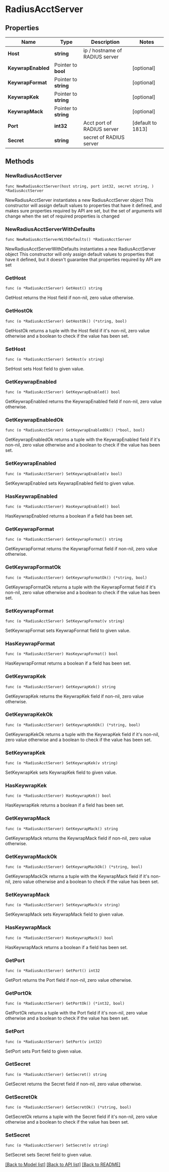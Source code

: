 # RadiusAcctServer

## Properties

Name | Type | Description | Notes
------------ | ------------- | ------------- | -------------
**Host** | **string** | ip / hostname of RADIUS server | 
**KeywrapEnabled** | Pointer to **bool** |  | [optional] 
**KeywrapFormat** | Pointer to **string** |  | [optional] 
**KeywrapKek** | Pointer to **string** |  | [optional] 
**KeywrapMack** | Pointer to **string** |  | [optional] 
**Port** | **int32** | Acct port of RADIUS server | [default to 1813]
**Secret** | **string** | secret of RADIUS server | 

## Methods

### NewRadiusAcctServer

`func NewRadiusAcctServer(host string, port int32, secret string, ) *RadiusAcctServer`

NewRadiusAcctServer instantiates a new RadiusAcctServer object
This constructor will assign default values to properties that have it defined,
and makes sure properties required by API are set, but the set of arguments
will change when the set of required properties is changed

### NewRadiusAcctServerWithDefaults

`func NewRadiusAcctServerWithDefaults() *RadiusAcctServer`

NewRadiusAcctServerWithDefaults instantiates a new RadiusAcctServer object
This constructor will only assign default values to properties that have it defined,
but it doesn't guarantee that properties required by API are set

### GetHost

`func (o *RadiusAcctServer) GetHost() string`

GetHost returns the Host field if non-nil, zero value otherwise.

### GetHostOk

`func (o *RadiusAcctServer) GetHostOk() (*string, bool)`

GetHostOk returns a tuple with the Host field if it's non-nil, zero value otherwise
and a boolean to check if the value has been set.

### SetHost

`func (o *RadiusAcctServer) SetHost(v string)`

SetHost sets Host field to given value.


### GetKeywrapEnabled

`func (o *RadiusAcctServer) GetKeywrapEnabled() bool`

GetKeywrapEnabled returns the KeywrapEnabled field if non-nil, zero value otherwise.

### GetKeywrapEnabledOk

`func (o *RadiusAcctServer) GetKeywrapEnabledOk() (*bool, bool)`

GetKeywrapEnabledOk returns a tuple with the KeywrapEnabled field if it's non-nil, zero value otherwise
and a boolean to check if the value has been set.

### SetKeywrapEnabled

`func (o *RadiusAcctServer) SetKeywrapEnabled(v bool)`

SetKeywrapEnabled sets KeywrapEnabled field to given value.

### HasKeywrapEnabled

`func (o *RadiusAcctServer) HasKeywrapEnabled() bool`

HasKeywrapEnabled returns a boolean if a field has been set.

### GetKeywrapFormat

`func (o *RadiusAcctServer) GetKeywrapFormat() string`

GetKeywrapFormat returns the KeywrapFormat field if non-nil, zero value otherwise.

### GetKeywrapFormatOk

`func (o *RadiusAcctServer) GetKeywrapFormatOk() (*string, bool)`

GetKeywrapFormatOk returns a tuple with the KeywrapFormat field if it's non-nil, zero value otherwise
and a boolean to check if the value has been set.

### SetKeywrapFormat

`func (o *RadiusAcctServer) SetKeywrapFormat(v string)`

SetKeywrapFormat sets KeywrapFormat field to given value.

### HasKeywrapFormat

`func (o *RadiusAcctServer) HasKeywrapFormat() bool`

HasKeywrapFormat returns a boolean if a field has been set.

### GetKeywrapKek

`func (o *RadiusAcctServer) GetKeywrapKek() string`

GetKeywrapKek returns the KeywrapKek field if non-nil, zero value otherwise.

### GetKeywrapKekOk

`func (o *RadiusAcctServer) GetKeywrapKekOk() (*string, bool)`

GetKeywrapKekOk returns a tuple with the KeywrapKek field if it's non-nil, zero value otherwise
and a boolean to check if the value has been set.

### SetKeywrapKek

`func (o *RadiusAcctServer) SetKeywrapKek(v string)`

SetKeywrapKek sets KeywrapKek field to given value.

### HasKeywrapKek

`func (o *RadiusAcctServer) HasKeywrapKek() bool`

HasKeywrapKek returns a boolean if a field has been set.

### GetKeywrapMack

`func (o *RadiusAcctServer) GetKeywrapMack() string`

GetKeywrapMack returns the KeywrapMack field if non-nil, zero value otherwise.

### GetKeywrapMackOk

`func (o *RadiusAcctServer) GetKeywrapMackOk() (*string, bool)`

GetKeywrapMackOk returns a tuple with the KeywrapMack field if it's non-nil, zero value otherwise
and a boolean to check if the value has been set.

### SetKeywrapMack

`func (o *RadiusAcctServer) SetKeywrapMack(v string)`

SetKeywrapMack sets KeywrapMack field to given value.

### HasKeywrapMack

`func (o *RadiusAcctServer) HasKeywrapMack() bool`

HasKeywrapMack returns a boolean if a field has been set.

### GetPort

`func (o *RadiusAcctServer) GetPort() int32`

GetPort returns the Port field if non-nil, zero value otherwise.

### GetPortOk

`func (o *RadiusAcctServer) GetPortOk() (*int32, bool)`

GetPortOk returns a tuple with the Port field if it's non-nil, zero value otherwise
and a boolean to check if the value has been set.

### SetPort

`func (o *RadiusAcctServer) SetPort(v int32)`

SetPort sets Port field to given value.


### GetSecret

`func (o *RadiusAcctServer) GetSecret() string`

GetSecret returns the Secret field if non-nil, zero value otherwise.

### GetSecretOk

`func (o *RadiusAcctServer) GetSecretOk() (*string, bool)`

GetSecretOk returns a tuple with the Secret field if it's non-nil, zero value otherwise
and a boolean to check if the value has been set.

### SetSecret

`func (o *RadiusAcctServer) SetSecret(v string)`

SetSecret sets Secret field to given value.



[[Back to Model list]](../README.md#documentation-for-models) [[Back to API list]](../README.md#documentation-for-api-endpoints) [[Back to README]](../README.md)


